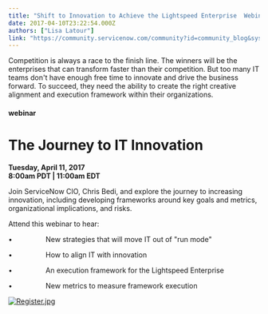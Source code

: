 ```yaml
---
title: "Shift to Innovation to Achieve the Lightspeed Enterprise  Webinar"
date: 2017-04-10T23:22:54.000Z
authors: ["Lisa Latour"]
link: "https://community.servicenow.com/community?id=community_blog&sys_id=31cc2265dbd0dbc01dcaf3231f9619bf"
---
```

<p>Competition is always a race to the finish line. The winners will be the enterprises that can transform faster than their competition. But too many IT teams don't have enough free time to innovate and drive the business forward. To succeed, they need the ability to create the right creative alignment and execution framework within their organizations.</p><p></p><h4 class="text-gray caps">webinar</h4><h1 class="caps">The Journey to <span class="text-red">IT Innovation</span></h1><p><strong>Tuesday, April 11, 2017 <br/>8:00am PDT | 11:00am EDT </strong></p><p></p><p>Join ServiceNow CIO, Chris Bedi, and explore the journey to increasing innovation, including developing frameworks around key goals and metrics, organizational implications, and risks.</p><p></p><p>Attend this webinar to hear:</p><p>•                 New strategies that will move IT out of "run mode"</p><p>•                 How to align IT with innovation</p><p>•                 An execution framework for the Lightspeed Enterprise</p><p>•                 New metrics to measure framework execution</p><p></p><p><a href="http://info.servicenow.com/LP=7613?referenceSource=community"><img  alt="Register.jpg" class="image-1 jive-image" src="fe9b814edbd0d344e9737a9e0f9619ab.iix" style="height: auto;"/></a></p>